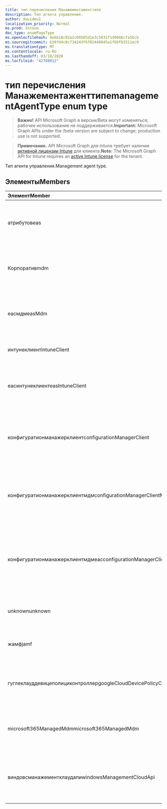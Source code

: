 ```yaml
---
title: тип перечисления Манажементаженттипе
description: Тип агента управления.
author: davidmu1
localization_priority: Normal
ms.prod: Intune
doc_type: enumPageType
ms.openlocfilehash: 9e6b10c92a2c09505d1e3c5031f1d9046cfa56cb
ms.sourcegitcommit: b38fd4c8c734243f6f82448045a1f6bf63311ec9
ms.translationtype: MT
ms.contentlocale: ru-RU
ms.lasthandoff: 03/18/2020
ms.locfileid: "42769012"
---
```

# <a name="managementagenttype-enum-type"></a><span data-ttu-id="7376c-103">тип перечисления Манажементаженттипе</span><span class="sxs-lookup"><span data-stu-id="7376c-103">managementAgentType enum type</span></span>

> <span data-ttu-id="7376c-104">**Важно!** API Microsoft Graph в версии/Beta могут изменяться; рабочее использование не поддерживается.</span><span class="sxs-lookup"><span data-stu-id="7376c-104">**Important:** Microsoft Graph APIs under the /beta version are subject to change; production use is not supported.</span></span>

> <span data-ttu-id="7376c-105">**Примечание.** API Microsoft Graph для Intune требует наличия [активной лицензии Intune](https://go.microsoft.com/fwlink/?linkid=839381) для клиента.</span><span class="sxs-lookup"><span data-stu-id="7376c-105">**Note:** The Microsoft Graph API for Intune requires an [active Intune license](https://go.microsoft.com/fwlink/?linkid=839381) for the tenant.</span></span>

<span data-ttu-id="7376c-106">Тип агента управления.</span><span class="sxs-lookup"><span data-stu-id="7376c-106">Management agent type.</span></span>

## <a name="members"></a><span data-ttu-id="7376c-107">Элементы</span><span class="sxs-lookup"><span data-stu-id="7376c-107">Members</span></span>
|<span data-ttu-id="7376c-108">Элемент</span><span class="sxs-lookup"><span data-stu-id="7376c-108">Member</span></span>|<span data-ttu-id="7376c-109">Значение</span><span class="sxs-lookup"><span data-stu-id="7376c-109">Value</span></span>|<span data-ttu-id="7376c-110">Описание</span><span class="sxs-lookup"><span data-stu-id="7376c-110">Description</span></span>|
|:---|:---|:---|
|<span data-ttu-id="7376c-111">атрибутов</span><span class="sxs-lookup"><span data-stu-id="7376c-111">eas</span></span>|<span data-ttu-id="7376c-112">1,1</span><span class="sxs-lookup"><span data-stu-id="7376c-112">1</span></span>|<span data-ttu-id="7376c-113">Управление устройством осуществляется с помощью Exchange Server.</span><span class="sxs-lookup"><span data-stu-id="7376c-113">The device is managed by Exchange server.</span></span>|
|<span data-ttu-id="7376c-114">Корпоратив</span><span class="sxs-lookup"><span data-stu-id="7376c-114">mdm</span></span>|<span data-ttu-id="7376c-115">2</span><span class="sxs-lookup"><span data-stu-id="7376c-115">2</span></span>|<span data-ttu-id="7376c-116">Управление устройством осуществляется с помощью Intune MDM.</span><span class="sxs-lookup"><span data-stu-id="7376c-116">The device is managed by Intune MDM.</span></span>|
|<span data-ttu-id="7376c-117">еасмдм</span><span class="sxs-lookup"><span data-stu-id="7376c-117">easMdm</span></span>|<span data-ttu-id="7376c-118">4</span><span class="sxs-lookup"><span data-stu-id="7376c-118">3</span></span>|<span data-ttu-id="7376c-119">Устройство управляется как в Exchange Server, так и в Intune MDM.</span><span class="sxs-lookup"><span data-stu-id="7376c-119">The device is managed by both Exchange server and Intune MDM.</span></span>|
|<span data-ttu-id="7376c-120">интунеклиент</span><span class="sxs-lookup"><span data-stu-id="7376c-120">intuneClient</span></span>|<span data-ttu-id="7376c-121">4 </span><span class="sxs-lookup"><span data-stu-id="7376c-121">4</span></span>|<span data-ttu-id="7376c-122">Управление клиентом Intune.</span><span class="sxs-lookup"><span data-stu-id="7376c-122">Intune client managed.</span></span>|
|<span data-ttu-id="7376c-123">еасинтунеклиент</span><span class="sxs-lookup"><span data-stu-id="7376c-123">easIntuneClient</span></span>|<span data-ttu-id="7376c-124">5 </span><span class="sxs-lookup"><span data-stu-id="7376c-124">5</span></span>|<span data-ttu-id="7376c-125">Устройство — это EAS и двойное управление клиентом Intune.</span><span class="sxs-lookup"><span data-stu-id="7376c-125">The device is EAS and Intune client dual managed.</span></span>|
|<span data-ttu-id="7376c-126">конфигуратионманажерклиент</span><span class="sxs-lookup"><span data-stu-id="7376c-126">configurationManagerClient</span></span>|<span data-ttu-id="7376c-127">8 </span><span class="sxs-lookup"><span data-stu-id="7376c-127">8</span></span>|<span data-ttu-id="7376c-128">Управление устройством осуществляется с помощью Configuration Manager.</span><span class="sxs-lookup"><span data-stu-id="7376c-128">The device is managed by Configuration Manager.</span></span>|
|<span data-ttu-id="7376c-129">конфигуратионманажерклиентмдм</span><span class="sxs-lookup"><span data-stu-id="7376c-129">configurationManagerClientMdm</span></span>|<span data-ttu-id="7376c-130">10 </span><span class="sxs-lookup"><span data-stu-id="7376c-130">10</span></span>|<span data-ttu-id="7376c-131">Управление устройством осуществляется с помощью Configuration Manager и MDM.</span><span class="sxs-lookup"><span data-stu-id="7376c-131">The device is managed by Configuration Manager and MDM.</span></span>|
|<span data-ttu-id="7376c-132">конфигуратионманажерклиентмдмеас</span><span class="sxs-lookup"><span data-stu-id="7376c-132">configurationManagerClientMdmEas</span></span>|<span data-ttu-id="7376c-133">-11:00</span><span class="sxs-lookup"><span data-stu-id="7376c-133">11</span></span>|<span data-ttu-id="7376c-134">Управление устройством осуществляется с помощью Configuration Manager, MDM и EAS.</span><span class="sxs-lookup"><span data-stu-id="7376c-134">The device is managed by Configuration Manager, MDM and Eas.</span></span>|
|<span data-ttu-id="7376c-135">unknown</span><span class="sxs-lookup"><span data-stu-id="7376c-135">unknown</span></span>|<span data-ttu-id="7376c-136">16 </span><span class="sxs-lookup"><span data-stu-id="7376c-136">16</span></span>|<span data-ttu-id="7376c-137">Неизвестный тип агента управления.</span><span class="sxs-lookup"><span data-stu-id="7376c-137">Unknown management agent type.</span></span>|
|<span data-ttu-id="7376c-138">жамф</span><span class="sxs-lookup"><span data-stu-id="7376c-138">jamf</span></span>|<span data-ttu-id="7376c-139">32</span><span class="sxs-lookup"><span data-stu-id="7376c-139">32</span></span>|<span data-ttu-id="7376c-140">Атрибуты устройства извлекаются из Жамф.</span><span class="sxs-lookup"><span data-stu-id="7376c-140">The device attributes are fetched from Jamf.</span></span>|
|<span data-ttu-id="7376c-141">гуглеклауддевицеполициконтроллер</span><span class="sxs-lookup"><span data-stu-id="7376c-141">googleCloudDevicePolicyController</span></span>|<span data-ttu-id="7376c-142">64</span><span class="sxs-lookup"><span data-stu-id="7376c-142">64</span></span>|<span data-ttu-id="7376c-143">Управление устройством осуществляется с помощью Клауддпк Google.</span><span class="sxs-lookup"><span data-stu-id="7376c-143">The device is managed by Google's CloudDPC.</span></span>|
|<span data-ttu-id="7376c-144">microsoft365ManagedMdm</span><span class="sxs-lookup"><span data-stu-id="7376c-144">microsoft365ManagedMdm</span></span>|<span data-ttu-id="7376c-145">258</span><span class="sxs-lookup"><span data-stu-id="7376c-145">258</span></span>|<span data-ttu-id="7376c-146">Это устройство управляется Microsoft 365 с помощью Intune.</span><span class="sxs-lookup"><span data-stu-id="7376c-146">This device is managed by Microsoft 365 through Intune.</span></span>|
|<span data-ttu-id="7376c-147">виндовсманажементклаудапи</span><span class="sxs-lookup"><span data-stu-id="7376c-147">windowsManagementCloudApi</span></span>|<span data-ttu-id="7376c-148">512</span><span class="sxs-lookup"><span data-stu-id="7376c-148">512</span></span>|<span data-ttu-id="7376c-149">Это устройство управляется Cloud API управления Windows.</span><span class="sxs-lookup"><span data-stu-id="7376c-149">This device is managed by Windows Management Cloud API.</span></span>|



